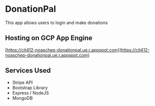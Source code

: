 # DonationPal
This app allows users to login and make donations

## Hosting on GCP App Engine

[https://cit412-noaschep-donationpal.ue.r.appspot.com](https://cit412-noaschep-donationpal.ue.r.appspot.com)

## Services Used

- Stripe API
- Bootstrap Library
- Express / NodeJS
- MongoDB
